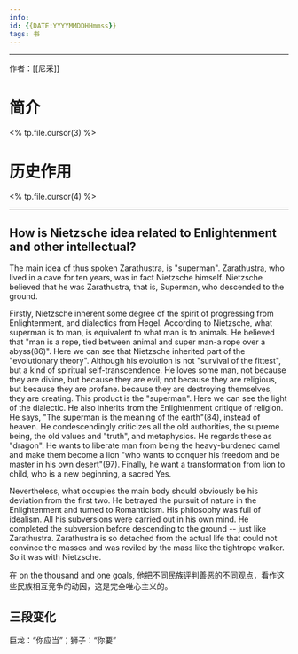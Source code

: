 ```yaml
---
info:
id: {{DATE:YYYYMMDDHHmmss}}
tags: 书 
---
```

---
作者：[[尼采]]
# 简介
<% tp.file.cursor(3) %>
# 历史作用
<% tp.file.cursor(4) %>

---
## How is Nietzsche idea related to Enlightenment and other intellectual?

The main idea of thus spoken Zarathustra, is "superman". Zarathustra, who lived in a cave for ten years, was in fact Nietzsche himself. Nietzsche believed that he was Zarathustra, that is, Superman, who descended to the ground.

Firstly, Nietzsche inherent some degree of the spirit of progressing from Enlightenment, and dialectics from Hegel.  According to Nietzsche, what superman is to man, is equivalent to what man is to animals. He believed that "man is a rope, tied between animal and super man-a rope over a abyss(86)". Here we can see that Nietzsche inherited part of the "evolutionary theory". Although his evolution is not "survival of the fittest", but a kind of spiritual self-transcendence. He loves some man, not because they are divine, but because they are evil; not because they are religious, but because they are profane. because they are destroying themselves,  they are creating. This product is the "superman". Here we can see the light of the dialectic. He also inherits from the Enlightenment critique of religion. He says, "The superman is the meaning of the earth"(84), instead of heaven. He condescendingly criticizes all the old authorities, the supreme being, the old values and "truth", and metaphysics. He regards these as "dragon". He wants to liberate man from being the heavy-burdened camel and make them become a lion "who wants to conquer his freedom and be master in his own desert"(97). Finally, he want a transformation from lion to child, who is a new beginning, a sacred Yes.

Nevertheless, what occupies the main body should obviously be his deviation from the first two. He betrayed the pursuit of nature in the Enlightenment and turned to Romanticism. His philosophy was full of idealism. All his subversions were carried out in his own mind. He completed the subversion before descending to the ground -- just like Zarathustra. Zarathustra is so detached from the actual life that could not convince the masses and was reviled by the mass like the tightrope walker.  So it was with Nietzsche.


在 on the thousand and one goals, 他把不同民族评判善恶的不同观点，看作这些民族相互竞争的动因，这是完全唯心主义的。

## 三段变化
巨龙：“你应当”；狮子：“你要”
